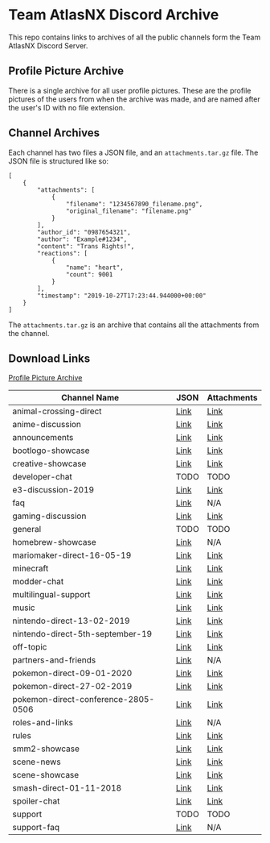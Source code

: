 # Team AtlasNX Discord Archive

This repo contains links to archives of all the public channels form the Team AtlasNX Discord Server.

## Profile Picture Archive

There is a single archive for all user profile pictures. These are the profile pictures of the users from when the archive was made, and are named after the user's ID with no file extension.

## Channel Archives

Each channel has two files a JSON file, and an `attachments.tar.gz` file. The JSON file is structured like so:

```
[
    {
        "attachments": [
            {
                "filename": "1234567890_filename.png",
                "original_filename": "filename.png"
            }
        ],
        "author_id": "0987654321",
        "author": "Example#1234",
        "content": "Trans Rights!",
        "reactions": [
            {
                "name": "heart",
                "count": 9001
            }
        ],
        "timestamp": "2019-10-27T17:23:44.944000+00:00"
    }
]
```

The `attachments.tar.gz` is an archive that contains all the attachments from the channel.

## Download Links

[Profile Picture Archive](https://atlasnx-discord-archive.s3.eu-north-1.amazonaws.com/PfPs.tar.gz)

| Channel Name                        | JSON                                                                                                                             | Attachments                                                                                                                |
| ----------------------------------- | -------------------------------------------------------------------------------------------------------------------------------- | -------------------------------------------------------------------------------------------------------------------------- |
| animal-crossing-direct              | [Link](https://atlasnx-discord-archive.s3.eu-north-1.amazonaws.com/Animal-Crossing-Direct/679575478268461092.json)               | [Link](https://atlasnx-discord-archive.s3.eu-north-1.amazonaws.com/Animal-Crossing-Direct/attachments.tar.gz)              |
| anime-discussion                    | [Link](https://atlasnx-discord-archive.s3.eu-north-1.amazonaws.com/Anime-Discussion/607392838744932375.json)                     | [Link](https://atlasnx-discord-archive.s3.eu-north-1.amazonaws.com/Anime-Discussion/attachments.tar.gz)                    |
| announcements                       | [Link](https://atlasnx-discord-archive.s3.eu-north-1.amazonaws.com/Announcements/477900835452485633.json)                        | [Link](https://atlasnx-discord-archive.s3.eu-north-1.amazonaws.com/Announcements/attachments.tar.gz)                       |
| bootlogo-showcase                   | [Link](https://atlasnx-discord-archive.s3.eu-north-1.amazonaws.com/Bootlogo-Showcase/478290840373035038.json)                    | [Link](https://atlasnx-discord-archive.s3.eu-north-1.amazonaws.com/Bootlogo-Showcase/attachments.tar.gz)                   |
| creative-showcase                   | [Link](https://atlasnx-discord-archive.s3.eu-north-1.amazonaws.com/Creative-Showcase/516377202103681024.json)                    | [Link](https://atlasnx-discord-archive.s3.eu-north-1.amazonaws.com/Creative-Showcase/attachments.tar.gz)                   |
| developer-chat                      | TODO                                                                                                                             | TODO                                                                                                                       |
| e3-discussion-2019                  | [Link](https://atlasnx-discord-archive.s3.eu-north-1.amazonaws.com/E3-Discussion-2019/585873164647661575.json)                   | [Link](https://atlasnx-discord-archive.s3.eu-north-1.amazonaws.com/E3-Discussion-2019/attachments.tar.gz)                  |
| faq                                 | [Link](https://atlasnx-discord-archive.s3.eu-north-1.amazonaws.com/FAQ/500341481962209301.json)                                  | N/A                                                                                                                        |
| gaming-discussion                   | [Link](https://atlasnx-discord-archive.s3.eu-north-1.amazonaws.com/Gaming-Discussion/607392934685311045.json)                    | [Link](https://atlasnx-discord-archive.s3.eu-north-1.amazonaws.com/Gaming-Discussion/attachments.tar.gz)                   |
| general                             | TODO                                                                                                                             | TODO                                                                                                                       |
| homebrew-showcase                   | [Link](https://atlasnx-discord-archive.s3.eu-north-1.amazonaws.com/Homebrew-Showcase/478290514395791360.json)                    | N/A                                                                                                                        |
| mariomaker-direct-16-05-19          | [Link](https://atlasnx-discord-archive.s3.eu-north-1.amazonaws.com/Mario-Maker-Direct-16-05-19/577866416083042314.json)          | [Link](https://atlasnx-discord-archive.s3.eu-north-1.amazonaws.com/Mario-Maker-Direct-16-05-19/attachments.tar.gz)         |
| minecraft                           | [Link](https://atlasnx-discord-archive.s3.eu-north-1.amazonaws.com/Minecraft/677279953943003136.json)                            | [Link](https://atlasnx-discord-archive.s3.eu-north-1.amazonaws.com/Minecraft/attachments.tar.gz)                           |
| modder-chat                         | [Link](https://atlasnx-discord-archive.s3.eu-north-1.amazonaws.com/Modder-Chat/478162894148861957.json)                          | [Link](https://atlasnx-discord-archive.s3.eu-north-1.amazonaws.com/Modder-Chat/attachments.tar.gz)                         |
| multilingual-support                | [Link](https://atlasnx-discord-archive.s3.eu-north-1.amazonaws.com/Multilingual-Support/579370987716345993.json)                 | [Link](https://atlasnx-discord-archive.s3.eu-north-1.amazonaws.com/Multilingual-Support/attachments.tar.gz)                |
| music                               | [Link](https://atlasnx-discord-archive.s3.eu-north-1.amazonaws.com/Music/615239100638953478.json)                                | [Link](https://atlasnx-discord-archive.s3.eu-north-1.amazonaws.com/Music/attachments.tar.gz)                               |
| nintendo-direct-13-02-2019          | [Link](https://atlasnx-discord-archive.s3.eu-north-1.amazonaws.com/Nintendo-Direct-13-02-2019/544994113347387413.json)           | [Link](https://atlasnx-discord-archive.s3.eu-north-1.amazonaws.com/Nintendo-Direct-13-02-2019/attachments.tar.gz)          |
| nintendo-direct-5th-september-19    | [Link](https://atlasnx-discord-archive.s3.eu-north-1.amazonaws.com/Nintendo-Direct-5th-September-19/618488412667641866.json)     | [Link](https://atlasnx-discord-archive.s3.eu-north-1.amazonaws.com/Nintendo-Direct-5th-September-19/attachments.tar.gz)    |
| off-topic                           | [Link](https://atlasnx-discord-archive.s3.eu-north-1.amazonaws.com/Off-Topic/477902545646256128.json)                            | [Link](https://atlasnx-discord-archive.s3.eu-north-1.amazonaws.com/Off-Topic/attachments.tar.gz)                           |
| partners-and-friends                | [Link](https://atlasnx-discord-archive.s3.eu-north-1.amazonaws.com/Partners-and-Friends/584734897550262293.json)                 | N/A                                                                                                                        |
| pokemon-direct-09-01-2020           | [Link](https://atlasnx-discord-archive.s3.eu-north-1.amazonaws.com/Pokemon-Direct-09-01-2020/664828235661705229.json)            | [Link](https://atlasnx-discord-archive.s3.eu-north-1.amazonaws.com/Pokemon-Direct-09-01-2020/attachments.tar.gz)           |
| pokemon-direct-27-02-2019           | [Link](https://atlasnx-discord-archive.s3.eu-north-1.amazonaws.com/Pokemon-Direct-27-02-2019/550314539019796481.json)            | [Link](https://atlasnx-discord-archive.s3.eu-north-1.amazonaws.com/Pokemon-Direct-27-02-2019/attachments.tar.gz)           |
| pokemon-direct-conference-2805-0506 | [Link](https://atlasnx-discord-archive.s3.eu-north-1.amazonaws.com/Pokemon-Direct-Conference-2805-0506/582792985570443264.json ) | [Link](https://atlasnx-discord-archive.s3.eu-north-1.amazonaws.com/Pokemon-Direct-Conference-2805-0506/attachments.tar.gz) |
| roles-and-links                     | [Link](https://atlasnx-discord-archive.s3.eu-north-1.amazonaws.com/Roles-and-Links/477900859666071555.json)                      | N/A                                                                                                                        |
| rules                               | [Link](https://atlasnx-discord-archive.s3.eu-north-1.amazonaws.com/Rules/709365203367624795.json)                                | [Link](https://atlasnx-discord-archive.s3.eu-north-1.amazonaws.com/Rules/attachments.tar.gz)                               |
| smm2-showcase                       | [Link](https://atlasnx-discord-archive.s3.eu-north-1.amazonaws.com/SMM2-Showcase/594646703580119051.json)                        | [Link](https://atlasnx-discord-archive.s3.eu-north-1.amazonaws.com/SMM2-Showcase/attachments.tar.gz)                       |
| scene-news                          | [Link](https://atlasnx-discord-archive.s3.eu-north-1.amazonaws.com/Scene-News/558766562216247316.json)                           | [Link](https://atlasnx-discord-archive.s3.eu-north-1.amazonaws.com/Scene-News/attachments.tar.gz)                          |
| scene-showcase                      | [Link](https://atlasnx-discord-archive.s3.eu-north-1.amazonaws.com/Scene-Showcase/478288392485077002.json)                       | [Link](https://atlasnx-discord-archive.s3.eu-north-1.amazonaws.com/Scene-Showcase/attachments.tar.gz)                      |
| smash-direct-01-11-2018             | [Link](https://atlasnx-discord-archive.s3.eu-north-1.amazonaws.com/Smash-Direct-01-11-2018/507523328421134336.json)              | [Link](https://atlasnx-discord-archive.s3.eu-north-1.amazonaws.com/Smash-Direct-01-11-2018/attachments.tar.gz)             |
| spoiler-chat                        | [Link](https://atlasnx-discord-archive.s3.eu-north-1.amazonaws.com/Spoiler-Chat/605879654892437517.json)                         | [Link](https://atlasnx-discord-archive.s3.eu-north-1.amazonaws.com/Spoiler-Chat/attachments.tar.gz)                        |
| support                             | TODO                                                                                                                             | TODO                                                                                                                       |
| support-faq                         | [Link](https://atlasnx-discord-archive.s3.eu-north-1.amazonaws.com/Support-FAQ/628596855470555167.json)                          | N/A                                                                                                                        |

